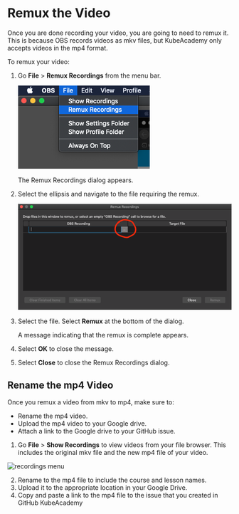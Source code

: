 # Remux the Video

Once you are done recording your video, you are going to need to remux it. This is because OBS records videos as mkv files, but KubeAcademy only accepts videos in the mp4 format. 

To remux your video: 

1. Go **File** > **Remux Recordings** from the menu bar.

   ![remux menu](images/remux-menu.png)

   The Remux Recordings dialog appears.

2. Select the ellipsis and navigate to the file requiring the remux.

   ![remux recordings](images/remux-recordings.png)

3. Select the file. Select **Remux** at the bottom of the dialog.

   A message indicating that the remux is complete appears.

4. Select **OK** to close the message. 

5. Select **Close** to close the Remux Recordings dialog.

## Rename the mp4 Video

Once you remux a video from mkv to mp4, make sure to:

- Rename the mp4 video.
- Upload the mp4 video to your Google drive.
- Attach a link to the Google drive to your GitHub issue.

1. Go **File** > **Show Recordings** to view videos from your file browser. This includes the original mkv file and the new mp4 file of your video.  

  ![recordings menu](images/recordings-menu.png)

2. Rename to the mp4 file to include the course and lesson names.
3. Upload it to the appropriate location in your Google Drive. 
4. Copy and paste a link to the mp4 file to the issue that you created in GitHub KubeAcademy  
 

